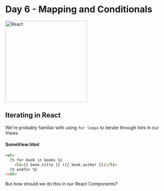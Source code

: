 # Day 6 - Mapping and Conditionals

<img src="https://raw.githubusercontent.com/adion81/mern-lectures/master/assets/React-icon.svg" width="256px" alt="React" />

## Iterating in React

We're probably familiar with using `for loops` to iterate through lists in our Views

#### SomeView.html
```html
<ul>
  {% for book in books %}
    <li>{{ book.title }} ({{ book.author }})</li>
  {% endfor %}
</ul>
```

But how should we do this in our React Components?
